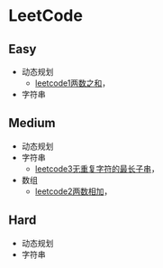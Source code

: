 # LeetCode
## Easy
* 动态规划
  * [leetcode1两数之和](https://leetcode-cn.com/problems/two-sum/)，
* 字符串
## Medium
* 动态规划
* 字符串
  * [leetcode3无重复字符的最长子串](https://leetcode-cn.com/problems/longest-substring-without-repeating-characters/)，
* 数组
  * [leetcode2两数相加](https://leetcode-cn.com/problems/add-two-numbers/)，
## Hard
* 动态规划
* 字符串
